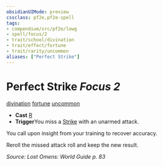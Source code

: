```yaml
---
obsidianUIMode: preview
cssclass: pf2e,pf2e-spell
tags:
- compendium/src/pf2e/lowg
- spell/focus/2
- trait/school/divination
- trait/effect/fortune
- trait/rarity/uncommon
aliases: ["Perfect Strike"]
---
```

# Perfect Strike *Focus 2*   
[divination](divination.md)  [fortune](fortune.md)  [uncommon](uncommon.md)  

- **Cast** [R](chapter-9-playing-the-game.md#Actions "Reaction") 
- **Trigger**You miss a [Strike](strike.md) with an unarmed attack.

You call upon insight from your training to recover accuracy.

Reroll the missed attack roll and keep the new result.

*Source: Lost Omens: World Guide p. 83*
